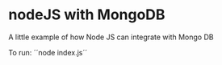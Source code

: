 # nodeJS with MongoDB

A little example of how Node JS can integrate with Mongo DB

To run:
´´node index.js´´

